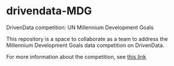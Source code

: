 # drivendata-MDG
DrivenData competition: UN Millennium Development Goals

This repository is a space to collaborate as a team to address the Millennium Development Goals data competition on DrivenData.

For more information about the competition, see [this link](https://www.drivendata.org/competitions/1/united-nations-millennium-development-goals/page/3/)
